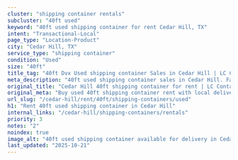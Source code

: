 ```yaml
---
cluster: "shipping container rentals"
subcluster: "40ft used"
keyword: "40ft used shipping container for rent Cedar Hill, TX"
intent: "Transactional-Local"
page_type: "Location-Product"
city: "Cedar Hill, TX"
service_type: "shipping container"
condition: "Used"
size: "40ft"
title_tag: "40ft Dvx Used shipping container Sales in Cedar Hill | LC Container"
meta_description: "40ft used shipping container sales in Cedar Hill. Fast delivery, competitive pricing. Serving shipping containers area. Quote ID: 3G0. Call (214) 524-4168 for your free quote today."
original_title: "Cedar Hill 40ft shipping container for rent | LC Container"
original_meta: "Buy used 40ft shipping container rent with local delivery in Cedar Hill, TX. LC Container — local Since 2003. Request a fast quote today."
url_slug: "/cedar-hill/rent/40ft/shipping-containers/used"
h1: "Rent 40ft used shipping container in Cedar Hill"
internal_links: "/cedar-hill/shipping-containers/rentals"
priority: 3
notes: "2"
noindex: true
image_alt: "40ft used shipping container available for delivery in Cedar Hill"
last_updated: "2025-10-21"
---
```


<!-- TODO: Add unique city/inventory copy, images, and internal links here. -->
